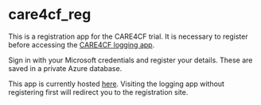 # care4cf_reg
This is a registration app for the CARE4CF trial. It is necessary to register before accessing the [CARE4CF logging app](https://care4cf.azurewebsites.net/).

Sign in with your Microsoft credentials and register your details. These are saved in a private Azure database. 

This app is currently hosted [here](https://care4cf-register.azurewebsites.net/). Visiting the logging app without registering first will redirect you to the registration site. 
